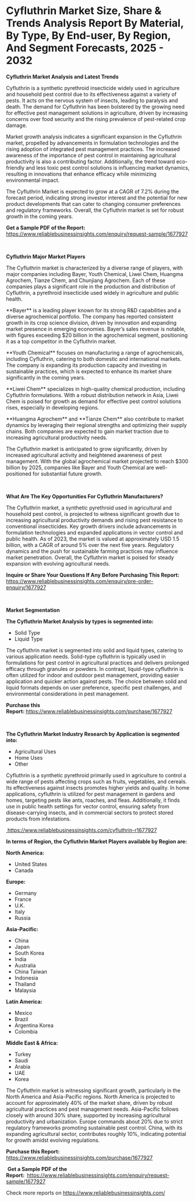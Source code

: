 <p><h1>Cyfluthrin Market Size, Share & Trends Analysis Report By Material, By Type, By End-user, By Region, And Segment Forecasts, 2025 - 2032</h1></p><p><strong>Cyfluthrin Market Analysis and Latest Trends</strong></p>
<p><p>Cyfluthrin is a synthetic pyrethroid insecticide widely used in agriculture and household pest control due to its effectiveness against a variety of pests. It acts on the nervous system of insects, leading to paralysis and death. The demand for Cyfluthrin has been bolstered by the growing need for effective pest management solutions in agriculture, driven by increasing concerns over food security and the rising prevalence of pest-related crop damage.</p><p>Market growth analysis indicates a significant expansion in the Cyfluthrin market, propelled by advancements in formulation technologies and the rising adoption of integrated pest management practices. The increased awareness of the importance of pest control in maintaining agricultural productivity is also a contributing factor. Additionally, the trend toward eco-friendly and less toxic pest control solutions is influencing market dynamics, resulting in innovations that enhance efficacy while minimizing environmental impact. </p><p>The Cyfluthrin Market is expected to grow at a CAGR of 7.2% during the forecast period, indicating strong investor interest and the potential for new product developments that can cater to changing consumer preferences and regulatory frameworks. Overall, the Cyfluthrin market is set for robust growth in the coming years.</p></p>
<p><strong>Get a Sample PDF of the Report:&nbsp;</strong> <a href="https://www.reliablebusinessinsights.com/enquiry/request-sample/1677927?utm_campaign=3322&utm_medium=2&utm_source=Github&utm_content=ia&utm_term=25032025&utm_id=cyfluthrin">https://www.reliablebusinessinsights.com/enquiry/request-sample/1677927</a></p>
<p>&nbsp;</p>
<p><strong>Cyfluthrin Major Market Players</strong></p>
<p><p>The Cyfluthrin market is characterized by a diverse range of players, with major companies including Bayer, Youth Chemical, Liwei Chem, Huangma Agrochem, Tianze Chem, and Chunjiang Agrochem. Each of these companies plays a significant role in the production and distribution of Cyfluthrin, a pyrethroid insecticide used widely in agriculture and public health.</p><p>**Bayer** is a leading player known for its strong R&D capabilities and a diverse agrochemical portfolio. The company has reported consistent growth in its crop science division, driven by innovation and expanding market presence in emerging economies. Bayer’s sales revenue is notable, with figures exceeding $20 billion in the agrochemical segment, positioning it as a top competitor in the Cyfluthrin market.</p><p>**Youth Chemical** focuses on manufacturing a range of agrochemicals, including Cyfluthrin, catering to both domestic and international markets. The company is expanding its production capacity and investing in sustainable practices, which is expected to enhance its market share significantly in the coming years.</p><p>**Liwei Chem** specializes in high-quality chemical production, including Cyfluthrin formulations. With a robust distribution network in Asia, Liwei Chem is poised for growth as demand for effective pest control solutions rises, especially in developing regions.</p><p>**Huangma Agrochem** and **Tianze Chem** also contribute to market dynamics by leveraging their regional strengths and optimizing their supply chains. Both companies are expected to gain market traction due to increasing agricultural productivity needs.</p><p>The Cyfluthrin market is anticipated to grow significantly, driven by increased agricultural activity and heightened awareness of pest management. With the global agrochemical market projected to reach $300 billion by 2025, companies like Bayer and Youth Chemical are well-positioned for substantial future growth.</p></p>
<p>&nbsp;</p>
<p><strong>What Are The Key Opportunities For Cyfluthrin Manufacturers?</strong></p>
<p><p>The Cyfluthrin market, a synthetic pyrethroid used in agricultural and household pest control, is projected to witness significant growth due to increasing agricultural productivity demands and rising pest resistance to conventional insecticides. Key growth drivers include advancements in formulation technologies and expanded applications in vector control and public health. As of 2023, the market is valued at approximately USD 1.5 billion, with a CAGR of around 5% over the next five years. Regulatory dynamics and the push for sustainable farming practices may influence market penetration. Overall, the Cyfluthrin market is poised for steady expansion with evolving agricultural needs.</p></p>
<p><strong>Inquire or Share Your Questions If Any Before Purchasing This Report:</strong> <a href="https://www.reliablebusinessinsights.com/enquiry/pre-order-enquiry/1677927?utm_campaign=3322&utm_medium=2&utm_source=Github&utm_content=ia&utm_term=25032025&utm_id=cyfluthrin">https://www.reliablebusinessinsights.com/enquiry/pre-order-enquiry/1677927</a></p>
<p>&nbsp;</p>
<p><strong>Market Segmentation</strong></p>
<p><strong>The Cyfluthrin Market Analysis by types is segmented into:</strong></p>
<p><ul><li>Solid Type</li><li>Liquid Type</li></ul></p>
<p><p>The cyfluthrin market is segmented into solid and liquid types, catering to various application needs. Solid-type cyfluthrin is typically used in formulations for pest control in agricultural practices and delivers prolonged efficacy through granules or powders. In contrast, liquid-type cyfluthrin is often utilized for indoor and outdoor pest management, providing easier application and quicker action against pests. The choice between solid and liquid formats depends on user preference, specific pest challenges, and environmental considerations in pest management.</p></p>
<p><strong>Purchase this Report:&nbsp;</strong><a href="https://www.reliablebusinessinsights.com/purchase/1677927?utm_campaign=3322&utm_medium=2&utm_source=Github&utm_content=ia&utm_term=25032025&utm_id=cyfluthrin">https://www.reliablebusinessinsights.com/purchase/1677927</a></p>
<p>&nbsp;</p>
<p><strong>The Cyfluthrin Market Industry Research by Application is segmented into:</strong></p>
<p><ul><li>Agricultural Uses</li><li>Home Uses</li><li>Other</li></ul></p>
<p><p>Cyfluthrin is a synthetic pyrethroid primarily used in agriculture to control a wide range of pests affecting crops such as fruits, vegetables, and cereals. Its effectiveness against insects promotes higher yields and quality. In home applications, cyfluthrin is utilized for pest management in gardens and homes, targeting pests like ants, roaches, and fleas. Additionally, it finds use in public health settings for vector control, ensuring safety from disease-carrying insects, and in commercial sectors to protect stored products from infestations.</p></p>
<p><a href="https://www.reliablebusinessinsights.com/cyfluthrin-r1677927?utm_campaign=3322&utm_medium=2&utm_source=Github&utm_content=ia&utm_term=25032025&utm_id=cyfluthrin">&nbsp;https://www.reliablebusinessinsights.com/cyfluthrin-r1677927</a></p>
<p><strong>In terms of Region, the Cyfluthrin Market Players available by Region are:</strong></p>
<p>
    <p> <strong> North America: </strong>
        <ul>
            <li>United States</li>
            <li>Canada</li>
        </ul>
        </p> 
    <p> <strong> Europe: </strong>
        <ul>
            <li>Germany</li>
            <li>France</li>
            <li>U.K.</li>
            <li>Italy</li>
            <li>Russia</li>
        </ul>
        </p> 
    <p> <strong> Asia-Pacific: </strong>
        <ul>
            <li>China</li>
            <li>Japan</li>
            <li>South Korea</li>
            <li>India</li>
            <li>Australia</li>
            <li>China Taiwan</li>
            <li>Indonesia</li>
            <li>Thailand</li>
            <li>Malaysia</li>
        </ul>
        </p> 
    <p> <strong> Latin America: </strong>
        <ul>
            <li>Mexico</li>
            <li>Brazil</li>
            <li>Argentina Korea</li>
            <li>Colombia</li>
        </ul>
        </p> 
    <p> <strong> Middle East & Africa: </strong>
        <ul>
            <li>Turkey</li>
            <li>Saudi</li>
            <li>Arabia</li>
            <li>UAE</li>
            <li>Korea</li>
        </ul>
    </p>
    </p>
<p><p>The Cyfluthrin market is witnessing significant growth, particularly in the North America and Asia-Pacific regions. North America is projected to account for approximately 40% of the market share, driven by robust agricultural practices and pest management needs. Asia-Pacific follows closely with around 30% share, supported by increasing agricultural productivity and urbanization. Europe commands about 20% due to strict regulatory frameworks promoting sustainable pest control. China, with its expanding agricultural sector, contributes roughly 10%, indicating potential for growth amidst evolving regulations.</p></p>
<p><strong>Purchase this Report: </strong><a href="https://www.reliablebusinessinsights.com/purchase/1677927?utm_campaign=3322&utm_medium=2&utm_source=Github&utm_content=ia&utm_term=25032025&utm_id=cyfluthrin">https://www.reliablebusinessinsights.com/purchase/1677927</a></p>
<p>&nbsp;<strong>Get a Sample PDF of the Report:&nbsp;&nbsp;</strong><a href="https://www.reliablebusinessinsights.com/enquiry/request-sample/1677927?utm_campaign=3322&utm_medium=2&utm_source=Github&utm_content=ia&utm_term=25032025&utm_id=cyfluthrin">https://www.reliablebusinessinsights.com/enquiry/request-sample/1677927</a></p>
<p><strong></strong></p>
<p>Check more reports on <a href="https://www.reliablebusinessinsights.com/?utm_campaign=3322&utm_medium=2&utm_source=Github&utm_content=ia&utm_term=25032025&utm_id=cyfluthrin">https://www.reliablebusinessinsights.com/</a></p>
